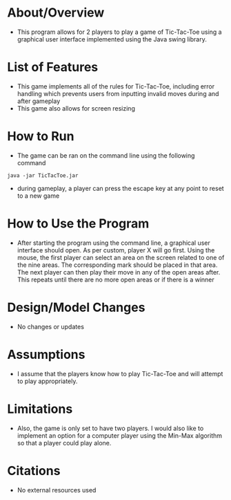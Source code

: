 # About/Overview
- This program allows for 2 players to play a game of Tic-Tac-Toe using a graphical user interface implemented using the Java swing library.
# List of Features
- This game implements all of the rules for Tic-Tac-Toe, including error handling which prevents users from inputting invalid moves during and after gameplay
- This game also allows for screen resizing
# How to Run
- The game can be ran on the command line using the following command

`java -jar TicTacToe.jar`

- during gameplay, a player can press the escape key at any point to reset to a new game

# How to Use the Program
- After starting the program using the command line, a graphical user interface should open. As per custom, player X will go first. Using the mouse, the first player can select an area on the screen related to one of the nine areas. The corresponding mark should be placed in that area. The next player can then play their move in any of the open areas after. This repeats until there are no more open areas or if there is a winner
# Design/Model Changes
- No changes or updates
# Assumptions
- I assume that the players know how to play Tic-Tac-Toe and will attempt to play appropriately.
# Limitations
- Also, the game is only set to have two players. I would also like to implement an option for a computer player using the Min-Max algorithm so that a player could play alone. 
# Citations
- No external resources used
